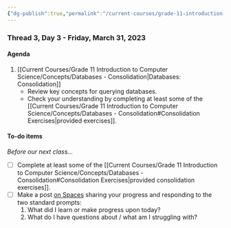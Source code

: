 ```yaml
---
{"dg-publish":true,"permalink":"/current-courses/grade-11-introduction-to-computer-science/section-1/thread-3/day-3/","dgHomeLink":false}
---
```


### Thread 3, Day 3 - Friday, March 31, 2023

#### Agenda

1. [[Current Courses/Grade 11 Introduction to Computer Science/Concepts/Databases - Consolidation|Databases: Consolidation]]
	- Review key concepts for querying databases.
	- Check your understanding by completing at least some of the [[Current Courses/Grade 11 Introduction to Computer Science/Concepts/Databases - Consolidation#Consolidation Exercises|provided exercises]].
	  
#### To-do items
*Before our next class...*
- [ ] Complete at least some of the [[Current Courses/Grade 11 Introduction to Computer Science/Concepts/Databases - Consolidation#Consolidation Exercises|provided consolidation exercises]].
- [ ] Make a post [on Spaces](https://ca.spacesedu.com/) sharing your progress and responding to the two standard prompts:
	1. What did I learn or make progress upon today?  
	2. What do I have questions about / what am I struggling with?